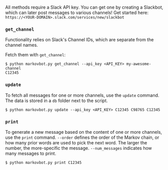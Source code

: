 All methods require a Slack API key. You can get one by creating a Slackbot, which can later post messages to various channels! Get started here: `https://<YOUR-DOMAIN>.slack.com/services/new/slackbot`

### `get_channel`

Functionality relies on Slack's Channel IDs, which are separate from the channel names.

Fetch them with `get_channel`:
```
$ python markovbot.py get_channel --api_key <API_KEY> my-awesome-channel
C12345
```

### `update`

To fetch all messages for one or more channels, use the `update` command. The data is stored in a `db` folder next to the script.

`$ python markovbot.py update --api_key <API_KEY> C12345 C98765 C12345`

### `print`

To generate a new message based on the content of one or more channels, use the `print` command. `--order` defines the order of the Markov chain, or how many prior words are used to pick the next word. The larger the number, the more-specific the message. `--num_messages` indicates how many messages to print.

`$ python markovbot.py print C12345`
